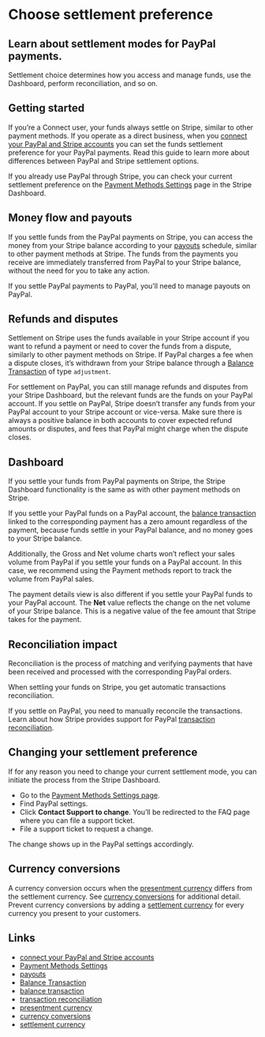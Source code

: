 # Choose settlement preference

## Learn about settlement modes for PayPal payments.

Settlement choice determines how you access and manage funds, use the Dashboard,
perform reconciliation, and so on.

## Getting started

If you’re a Connect user, your funds always settle on Stripe, similar to other
payment methods. If you operate as a direct business, when you [connect your
PayPal and Stripe accounts](https://docs.stripe.com/payments/paypal/activate)
you can set the funds settlement preference for your PayPal payments. Read this
guide to learn more about differences between PayPal and Stripe settlement
options.

If you already use PayPal through Stripe, you can check your current settlement
preference on the [Payment Methods
Settings](https://dashboard.stripe.com/settings/payment_methods) page in the
Stripe Dashboard.

## Money flow and payouts

If you settle funds from the PayPal payments on Stripe, you can access the money
from your Stripe balance according to your
[payouts](https://docs.stripe.com/payouts) schedule, similar to other payment
methods at Stripe. The funds from the payments you receive are immediately
transferred from PayPal to your Stripe balance, without the need for you to take
any action.

If you settle PayPal payments to PayPal, you’ll need to manage payouts on
PayPal.

## Refunds and disputes

Settlement on Stripe uses the funds available in your Stripe account if you want
to refund a payment or need to cover the funds from a dispute, similarly to
other payment methods on Stripe. If PayPal charges a fee when a dispute closes,
it’s withdrawn from your Stripe balance through a [Balance
Transaction](https://docs.stripe.com/reports/balance-transaction-types) of type
`adjustment`.

For settlement on PayPal, you can still manage refunds and disputes from your
Stripe Dashboard, but the relevant funds are the funds on your PayPal account.
If you settle on PayPal, Stripe doesn’t transfer any funds from your PayPal
account to your Stripe account or vice-versa. Make sure there is always a
positive balance in both accounts to cover expected refund amounts or disputes,
and fees that PayPal might charge when the dispute closes.

## Dashboard

If you settle your funds from PayPal payments on Stripe, the Stripe Dashboard
functionality is the same as with other payment methods on Stripe.

If you settle your PayPal funds on a PayPal account, the [balance
transaction](https://docs.stripe.com/api#balance_transaction_object) linked to
the corresponding payment has a zero amount regardless of the payment, because
funds settle in your PayPal balance, and no money goes to your Stripe balance.

Additionally, the Gross and Net volume charts won’t reflect your sales volume
from PayPal if you settle your funds on a PayPal account. In this case, we
recommend using the Payment methods report to track the volume from PayPal
sales.

The payment details view is also different if you settle your PayPal funds to
your PayPal account. The **Net** value reflects the change on the net volume of
your Stripe balance. This is a negative value of the fee amount that Stripe
takes for the payment.

## Reconciliation impact

Reconciliation is the process of matching and verifying payments that have been
received and processed with the corresponding PayPal orders.

When settling your funds on Stripe, you get automatic transactions
reconciliation.

If you settle on PayPal, you need to manually reconcile the transactions. Learn
about how Stripe provides support for PayPal [transaction
reconciliation](https://docs.stripe.com/payments/paypal/payout-reconciliation).

## Changing your settlement preference

If for any reason you need to change your current settlement mode, you can
initiate the process from the Stripe Dashboard.

- Go to the [Payment Methods Settings
page](https://dashboard.stripe.com/settings/payment_methods).
- Find PayPal settings.
- Click **Contact Support to change**. You’ll be redirected to the FAQ page
where you can file a support ticket.
- File a support ticket to request a change.

The change shows up in the PayPal settings accordingly.

## Currency conversions

A currency conversion occurs when the [presentment
currency](https://docs.stripe.com/currencies#presentment-currencies) differs
from the settlement currency. See [currency
conversions](https://docs.stripe.com/connect/currencies#currency-conversions)
for additional detail. Prevent currency conversions by adding a [settlement
currency](https://docs.stripe.com/payouts/multicurrency-settlement#enable-multi-currency-settlement)
for every currency you present to your customers.

## Links

- [connect your PayPal and Stripe
accounts](https://docs.stripe.com/payments/paypal/activate)
- [Payment Methods
Settings](https://dashboard.stripe.com/settings/payment_methods)
- [payouts](https://docs.stripe.com/payouts)
- [Balance
Transaction](https://docs.stripe.com/reports/balance-transaction-types)
- [balance transaction](https://docs.stripe.com/api#balance_transaction_object)
- [transaction
reconciliation](https://docs.stripe.com/payments/paypal/payout-reconciliation)
- [presentment
currency](https://docs.stripe.com/currencies#presentment-currencies)
- [currency
conversions](https://docs.stripe.com/connect/currencies#currency-conversions)
- [settlement
currency](https://docs.stripe.com/payouts/multicurrency-settlement#enable-multi-currency-settlement)